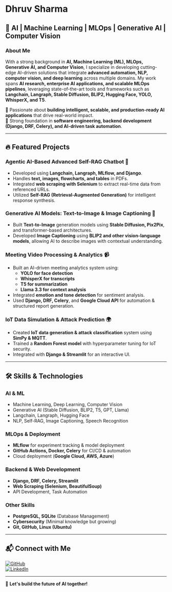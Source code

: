 # Dhruv Sharma

## 🚀 AI | Machine Learning | MLOps | Generative AI | Computer Vision

### About Me
With a strong background in **AI, Machine Learning (ML), MLOps, Generative AI, and Computer Vision**, I specialize in developing cutting-edge AI-driven solutions that integrate **advanced automation, NLP, computer vision, and deep learning** across multiple domains. My work spans **AI research, enterprise AI applications, and scalable MLOps pipelines**, leveraging state-of-the-art tools and frameworks such as **Langchain, Langraph, Stable Diffusion, BLIP2, Hugging Face, YOLO, WhisperX, and T5**.

🔹 Passionate about **building intelligent, scalable, and production-ready AI applications** that drive real-world impact.  
🔹 Strong foundation in **software engineering, backend development (Django, DRF, Celery), and AI-driven task automation**.

---

## 🔥 Featured Projects

### **Agentic AI-Based Advanced Self-RAG Chatbot** 🧠
- Developed using **Langchain, Langraph, MLflow, and Django**.
- Handles **text, images, flowcharts, and tables** in PDFs.
- Integrated **web scraping with Selenium** to extract real-time data from referenced URLs.
- Utilized **Self-RAG (Retrieval-Augmented Generation)** for intelligent response synthesis.

### **Generative AI Models: Text-to-Image & Image Captioning** 🎨
- Built **Text-to-Image** generation models using **Stable Diffusion, Pix2Pix**, and transformer-based architectures.
- Developed **Image Captioning** using **BLIP2 and other vision-language models**, allowing AI to describe images with contextual understanding.

### **Meeting Video Processing & Analytics** 📹
- Built an AI-driven meeting analytics system using:
  - **YOLO for face detection**
  - **WhisperX for transcripts**
  - **T5 for summarization**
  - **Llama 3.3 for context analysis**
- Integrated **emotion and tone detection** for sentiment analysis.
- Used **Django, DRF, Celery**, and **Google Cloud API** for automation & structured report generation.

### **IoT Data Simulation & Attack Prediction** 🌍
- Created **IoT data generation & attack classification** system using **SimPy & MQTT**.
- Trained a **Random Forest model** with hyperparameter tuning for IoT security.
- Integrated with **Django & Streamlit** for an interactive UI.

---

## 🛠️ Skills & Technologies

### **AI & ML**
- Machine Learning, Deep Learning, Computer Vision
- Generative AI (Stable Diffusion, BLIP2, T5, GPT, Llama)
- Langchain, Langraph, Hugging Face
- NLP, Self-RAG, Image Captioning, Speech Recognition

### **MLOps & Deployment**
- **MLflow** for experiment tracking & model deployment
- **GitHub Actions, Docker, Celery** for CI/CD & automation
- Cloud deployment (**Google Cloud, AWS, Azure**)

### **Backend & Web Development**
- **Django, DRF, Celery, Streamlit**
- **Web Scraping (Selenium, BeautifulSoup)**
- API Development, Task Automation

### **Other Skills**
- **PostgreSQL, SQLite** (Database Management)
- **Cybersecurity** (Minimal knowledge but growing)
- **Git, GitHub, Linux (Ubuntu)**

---

## 📬 Connect with Me
[![GitHub](https://img.shields.io/badge/GitHub-000?style=for-the-badge&logo=github)](https://github.com/dhruvsh1997)  
[![LinkedIn](https://img.shields.io/badge/LinkedIn-0077B5?style=for-the-badge&logo=linkedin)](https://www.linkedin.com/in/dhruvsharma1997/)  

---

🚀 **Let's build the future of AI together!**


